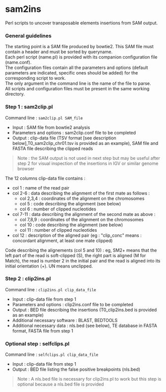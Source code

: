 # sam2ins

Perl scripts to uncover transposable elements insertions from SAM output.

### General guidelines
The starting point is a SAM file produced by bowtie2. This SAM file must contain a header and must be sorted by queryname.  
Each perl script (name.pl) is provided with its companion configuration file (name.conf).  
The configuration files contain all the parameters and options (default parameters are indicated, specific ones should be added) for the corresponding script to work.  
The only argument in the command line is the name of the file to parse.  
All scripts and configuration files must be present in the same working directory.

### Step 1 : sam2clip.pl
Command line  : `sam2clip.pl SAM_file`  
- Input : SAM file from bowtie2 analysis
- Parameters and options : sam2clip.conf file to be completed
- Output : clip-data file (TSV format [see description below],T0_sam2clip_chr01.tsv is provided as an example), SAM file and FASTA file describing the clipped reads  
> Note : the SAM output is not used in next step but may be useful after step 2 for visual inspection of the insertions in IGV or similar genome browser

The 12 columns clip-data file contains :
- col 1 : name of the read pair
- col 2-6 : data describing the alignment of the first mate as follows :
    - col 2,3,4 : coordinates of the alignment on the chromosomes
    - col 5 : code describing the alignment (see below) 
    - col 6 : number of clipped nucleotides
- col 7-11 : data describing the alignment of the second mate as above :
    - col 7,8,9 : coordinates of the alignment on the chromosomes
    - col 10 : code describing the alignment (see below) 
    - col 11 : number of clipped nucleotides
- col 12 : description of the aligned pair (eg : "clip_conc" means : concordant alignment, at least one mate clipped)

Code describing the alignements (col 5 and 10) : eg, SM2+ means that the left part of the read is soft-clipped (S), the right part is aligned (M for Match), the read is number 2 in the initial pair and the read is aligned into its initial orientation (+). UN means unclipped.

### Step 2 : clip2ins.pl
Command line : `clip2ins.pl clip_data_file`  
- Input : clip-data file from step 1
- Parameters and options : clip2ins.conf file to be completed
- Output : BED file describing the insertions (T0_clip2ins.bed is provided as an example)  
- Additional necessary software : BLAST, BEDTOOLS  
- Additional necessary data : nls.bed (see below), TE database in FASTA format, FASTA file from step 1
 
### Optional step : selfclips.pl
Command line : `selfclips.pl clip_data_file`  
- Input : clip-data file from step 1  
- Output : BED file listing the false positive breakpoints (nls.bed)  
> Note : A nls.bed file is necessary for clip2ins.pl to work but this step is optional because a nls.bed file is provided
